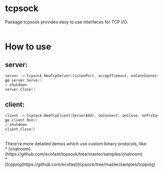 # tcpsock
Package tcpsock provides easy to use interfaces for TCP I/O.</br></br>

# How to use</br>
## server:
```Go
server := tcpsock.NewTcpServer(listenPort, acceptTimeout, onConnConnect, onConnClose, onProtocol)
go server.Serve()
<-shutdown
server.Close()
```
## client:
```Go
client := tcpsock.NewTcpClient(ServerAddr, onConnect, onClose, onProtocol)
go client.Run()
<-shutdown
client.Close()
```
</br>
There're more detailed demos which use custom binary protocols, like:</br>
  * [chatroom](https://github.com/ecofast/tcpsock/tree/master/samples/chatroom)</br>
  * [tcpping(https://github.com/ecofast/tcpsock/tree/master/samples/tcpping)</br>
